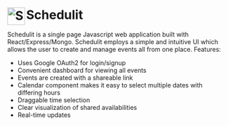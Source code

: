 # <img src="https://image.flaticon.com/icons/svg/34/34389.svg" align="left" title="Schedulit logo" width="40" height="40"> Schedulit

Schedulit is a single page Javascript web application built with React/Express/Mongo. Schedulit employs a simple and intuitive UI which allows the user to create and manage events all from one place. 
Features: 
- Uses Google OAuth2 for login/signup
- Convenient dashboard for viewing all events
- Events are created with a shareable link
- Calendar component makes it easy to select multiple dates with differing hours
- Draggable time selection
- Clear visualization of shared availabilities
- Real-time updates

